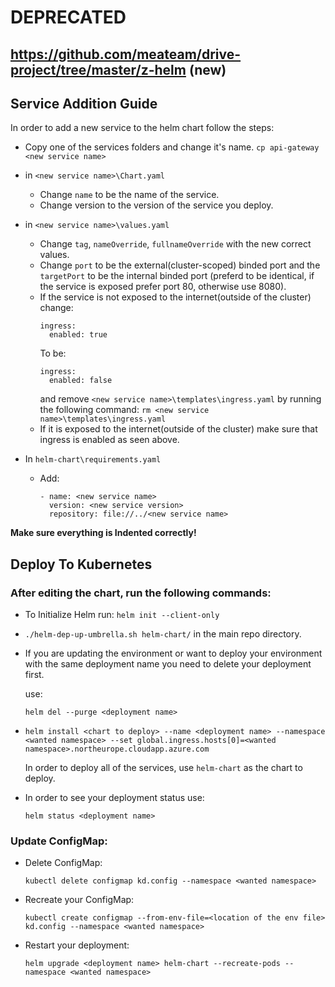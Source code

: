 # DEPRECATED
## https://github.com/meateam/drive-project/tree/master/z-helm (new)

## Service Addition Guide

In order to add a new service to the helm chart follow the steps:

- Copy one of the services folders and change it's name.
  `cp api-gateway <new service name>`

- in `<new service name>\Chart.yaml`
  - Change `name` to be the name of the service.
  - Change version to the version of the service you deploy.

- in `<new service name>\values.yaml`
  - Change `tag`, `nameOverride`, `fullnameOverride` with the new correct values.
  - Change `port` to be the external(cluster-scoped) binded port and the `targetPort` to be the internal binded port (preferd to be identical, if the service is exposed prefer port 80, otherwise use 8080).
  - If the service is not exposed to the internet(outside of the cluster) change:
    ``` 
    ingress:
      enabled: true
    ```
    To be:
    ``` 
    ingress:
      enabled: false
    ```
    and remove `<new service name>\templates\ingress.yaml` by running the following command: `rm <new service name>\templates\ingress.yaml`
  - If it is exposed to the internet(outside of the cluster)
    make sure that ingress is enabled as seen above.

- In `helm-chart\requirements.yaml`
  - Add: 
    ```
    - name: <new service name>
      version: <new service version>
      repository: file://../<new service name>
    ```
**Make sure everything is Indented correctly!**

## Deploy To Kubernetes
  ### After editing the chart, run the following commands:
  - To Initialize Helm run: `helm init --client-only`
  - `./helm-dep-up-umbrella.sh helm-chart/` in the main repo directory.
  - If you are updating the environment or want to deploy your environment with the same deployment name you need to delete your deployment first.
  
    use: 
    ```
    helm del --purge <deployment name>
    ``` 
  - ```
    helm install <chart to deploy> --name <deployment name> --namespace <wanted namespace> --set global.ingress.hosts[0]=<wanted namespace>.northeurope.cloudapp.azure.com
    ```
    In order to deploy all of the services, use `helm-chart` as the chart to deploy.
  
  -  In order to see your deployment status use:
      ```
      helm status <deployment name>
      ```
  ### Update ConfigMap:
  - Delete ConfigMap:
    ```
    kubectl delete configmap kd.config --namespace <wanted namespace>
    ```
  - Recreate your ConfigMap:
    ```
    kubectl create configmap --from-env-file=<location of the env file> kd.config --namespace <wanted namespace>
    ```
  - Restart your deployment:
    ```
    helm upgrade <deployment name> helm-chart --recreate-pods --namespace <wanted namespace>
    ```
